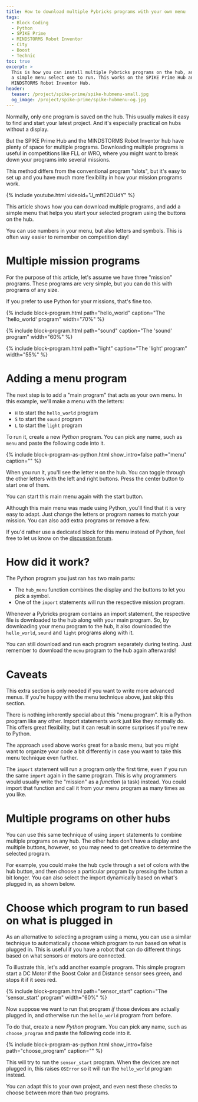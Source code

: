 ```yaml
---
title: How to download multiple Pybricks programs with your own menu
tags:
  - Block Coding
  - Python
  - SPIKE Prime
  - MINDSTORMS Robot Inventor
  - City
  - Boost
  - Technic
toc: true
excerpt: >
  This is how you can install multiple Pybricks programs on the hub, and add
  a simple menu select one to run. This works on the SPIKE Prime Hub and the
  MINDSTORMS Robot Inventor Hub.
header:
  teaser: /project/spike-prime/spike-hubmenu-small.jpg
  og_image: /project/spike-prime/spike-hubmenu-og.jpg
---
```


Normally, only one program is saved on the hub. This usually makes it easy to
find and start your latest project. And it's especially practical on hubs
without a display.

But the SPIKE Prime Hub and the MINDSTORMS Robot Inventor hub have plenty of
space for multiple programs. Downloading multiple programs is useful in
competitions like FLL or WRO, where you might want to break down your programs into
several missions.

This method differs from the conventional program "slots", but it's easy to
set up and you have much more flexibility in how your mission programs work.

{% include youtube.html videoid="J_mftE2OUdY" %}

This article shows how you can download multiple programs, and add a simple
menu that helps you start your selected program using the buttons on the hub.

You can use numbers in your menu, but also letters and symbols. This is often
way easier to remember on competition day!

# Multiple mission programs

For the purpose of this article, let's assume we have three "mission" programs.
These programs are very simple, but you can do this with programs of any size.

If you prefer to use Python for your missions, that's fine too.

{% include block-program.html
path="hello_world"
caption="The 'hello_world' program"
width="70%"
%}

{% include block-program.html
path="sound"
caption="The 'sound' program"
width="60%"
%}

{% include block-program.html
path="light"
caption="The 'light' program"
width="55%"
%}

# Adding a menu program

The next step is to add a "main program" that acts as your own menu.
In this example, we'll make a menu with the letters:
- ``H`` to start the `hello_world` program
- ``S`` to start the `sound` program
- ``L`` to start the `light` program

To run it, create a new _Python_ program. You can pick any name, such as `menu`
and paste the following code into it.

{%
  include block-program-as-python.html
  show_intro=false
  path="menu"
  caption=""
%}

When you run it, you'll see the letter ``H`` on the hub. You can toggle through
the other letters with the left and right buttons. Press the center button to
start one of them.

You can start this main menu again with the start button.

Although this main menu was made using Python, you'll find that it is very easy
to adapt. Just change the letters or program names to match your mission. You
can also add extra programs or remove a few.

If you'd rather use a dedicated block for this menu instead of Python, feel
free to let us know on the [discussion
forum](https://github.com/orgs/pybricks/discussions).

# How did it work?

The Python program you just ran has two main parts:

- The `hub_menu` function combines the display and the buttons to let you pick
  a symbol. 
- One of the `import` statements will run the respective mission program.

Whenever a Pybricks program contains an import statement, the respective file
is downloaded to the hub along with your main program. So, by downloading your
menu program to the hub, it also downloaded the `hello_world`, `sound` and
`light` programs along with it.

You can still download and run each program separately during testing. Just
remember to download the `menu` program to the hub again afterwards!

# Caveats

This extra section is only needed if you want to write more advanced menus. If
you're happy with the menu technique above, just skip this section.

There is nothing inherently special about this "menu program". It is a Python
program like any other. Import statements work just like they normally do. This
offers great flexibility, but it can result in some surprises if you're new to
Python.

The approach used above works great for a basic menu, but you might want to
organize your code a bit differently in case you want to take this menu
technique even further.

The `import` statement will run a program only the first time, even if you run
the same `import` again in the same program. This is why programmers would
usually write the "mission" as a _function_ (a task) instead. You could import
that function and call it from your menu program as many times as you like.

# Multiple programs on other hubs

You can use this same technique of using `import` statements to combine
multiple programs on any hub. The other hubs don't have a display and multiple
buttons, however, so you may need to get creative to determine the selected
program.

For example, you could make the hub cycle through a set of colors with the hub
button, and then choose a particular program by pressing the button a bit
longer. You can also select the import dynamically based on what's plugged in,
as shown below.

# Choose which program to run based on what is plugged in

As an alternative to selecting a program using a menu, you can use a similar
technique to automatically choose which program to run based on what is plugged
in. This is useful if you have a robot that can do different things based on
what sensors or motors are connected.

To illustrate this, let's add another example program. This simple program
start a DC Motor if the Boost Color and Distance sensor sees green, and stops
it if it sees red.

{% include block-program.html
path="sensor_start"
caption="The 'sensor_start' program"
width="60%"
%}

Now suppose we want to run that program _if_ those devices are actually plugged
in, and otherwise run the `hello_world` program from before.

To do that, create a new _Python_ program. You can pick any name, such as
`choose_program` and paste the following code into it.

{%
  include block-program-as-python.html
  show_intro=false
  path="choose_program"
  caption=""
%}

This will try to run the `sensor_start` program. When the devices are not
plugged in, this raises `OSError` so it will run the `hello_world` program
instead.

You can adapt this to your own project, and even nest these checks to choose
between more than two programs.
